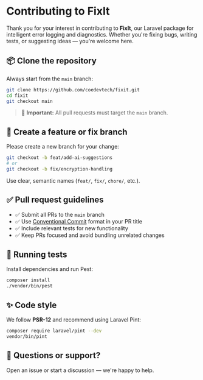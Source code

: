 # Contributing to FixIt

Thank you for your interest in contributing to **FixIt**, our Laravel package for intelligent error logging and diagnostics. Whether you're fixing bugs, writing tests, or suggesting ideas — you're welcome here.

## 📦 Clone the repository

Always start from the `main` branch:

```bash
git clone https://github.com/coedevtech/fixit.git
cd fixit
git checkout main
```

> 🚨 **Important:** All pull requests must target the `main` branch.

## 🌱 Create a feature or fix branch

Please create a new branch for your change:

```bash
git checkout -b feat/add-ai-suggestions
# or
git checkout -b fix/encryption-handling
```

Use clear, semantic names (`feat/`, `fix/`, `chore/`, etc.).

## ✅ Pull request guidelines

- ✅ Submit all PRs to the `main` branch
- ✅ Use [Conventional Commit](https://www.conventionalcommits.org/) format in your PR title
- ✅ Include relevant tests for new functionality
- ✅ Keep PRs focused and avoid bundling unrelated changes

## 🧪 Running tests

Install dependencies and run Pest:

```bash
composer install
./vendor/bin/pest
```

## ✨ Code style

We follow **PSR-12** and recommend using Laravel Pint:

```bash
composer require laravel/pint --dev
vendor/bin/pint
```

## 🙌 Questions or support?

Open an issue or start a discussion — we're happy to help.
